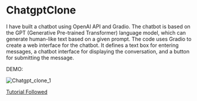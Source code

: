 # ChatgptClone
I have built a chatbot using OpenAI API and Gradio. The chatbot is based on the GPT (Generative Pre-trained 
Transformer) language model, which can generate human-like text based on a given prompt. The code 
uses Gradio to create a web interface for the chatbot. It defines a text box for entering messages, a 
chatbot interface for displaying the conversation, and a button for submitting the message.

DEMO:

![Chatgpt_clone_1](https://user-images.githubusercontent.com/121095860/221397127-c2d58de7-0e19-4734-b62e-74f929bd5906.PNG)

[Tutorial Followed](https://youtu.be/n5nn3mQxrE8)
